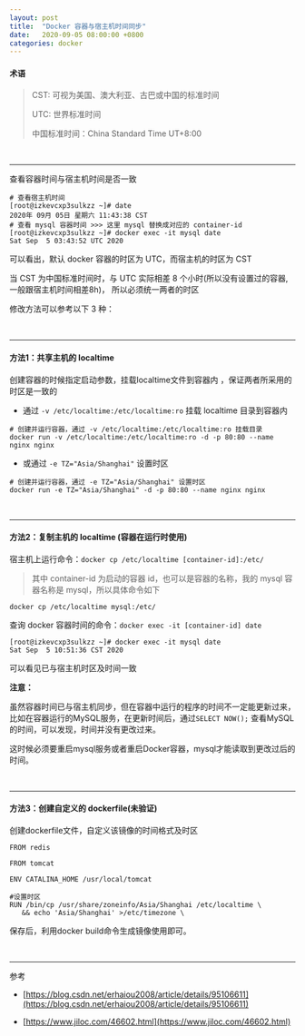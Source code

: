 ```yaml
---
layout: post
title:  "Docker 容器与宿主机时间同步"
date:   2020-09-05 08:00:00 +0800
categories: docker
---
```


#### 术语

> CST: 可视为美国、澳大利亚、古巴或中国的标准时间
>
> UTC: 世界标准时间
>
> 中国标准时间：China Standard Time UT+8:00

<br>

---

查看容器时间与宿主机时间是否一致

```
# 查看宿主机时间
[root@izkevcxp3sulkzz ~]# date
2020年 09月 05日 星期六 11:43:38 CST
# 查看 mysql 容器时间 >>> 这里 mysql 替换成对应的 container-id
[root@izkevcxp3sulkzz ~]# docker exec -it mysql date
Sat Sep  5 03:43:52 UTC 2020
```

可以看出，默认 docker 容器的时区为 UTC，而宿主机的时区为 CST

当 CST 为中国标准时间时，与 UTC 实际相差 8 个小时(所以没有设置过的容器, 一般跟宿主机时间相差8h)， 所以必须统一两者的时区

修改方法可以参考以下 3 种：

<br>

---

#### 方法1：共享主机的 localtime

创建容器的时候指定启动参数，挂载localtime文件到容器内 ，保证两者所采用的时区是一致的

- 通过 `-v /etc/localtime:/etc/localtime:ro` 挂载 localtime 目录到容器内

```
# 创建并运行容器，通过 -v /etc/localtime:/etc/localtime:ro 挂载目录
docker run -v /etc/localtime:/etc/localtime:ro -d -p 80:80 --name nginx nginx
```

- 或通过 `-e TZ="Asia/Shanghai"` 设置时区

```
# 创建并运行容器，通过 -e TZ="Asia/Shanghai" 设置时区
docker run -e TZ="Asia/Shanghai" -d -p 80:80 --name nginx nginx
```


<br>

---

#### 方法2：复制主机的 localtime (容器在运行时使用)

宿主机上运行命令：`docker cp /etc/localtime [container-id]:/etc/`

>  其中 container-id 为启动的容器 id，也可以是容器的名称，我的 mysql 容器名称是 mysql，所以具体命令如下

```
docker cp /etc/localtime mysql:/etc/
```

查询 docker 容器时间的命令：`docker exec -it [container-id] date`

```
[root@izkevcxp3sulkzz ~]# docker exec -it mysql date
Sat Sep  5 10:51:36 CST 2020
```

可以看见已与宿主机时区及时间一致

**注意：**

虽然容器时间已与宿主机同步，但在容器中运行的程序的时间不一定能更新过来，比如在容器运行的MySQL服务，在更新时间后，通过`SELECT NOW();` 查看MySQL的时间，可以发现，时间并没有更改过来。

这时候必须要重启mysql服务或者重启Docker容器，mysql才能读取到更改过后的时间。


<br>

---

#### 方法3：创建自定义的 dockerfile(未验证)

创建dockerfile文件，自定义该镜像的时间格式及时区

```
FROM redis
 
FROM tomcat
 
ENV CATALINA_HOME /usr/local/tomcat

#设置时区
RUN /bin/cp /usr/share/zoneinfo/Asia/Shanghai /etc/localtime \
   && echo 'Asia/Shanghai' >/etc/timezone \
```

保存后，利用docker build命令生成镜像使用即可。


<br>

---

参考

- [https://blog.csdn.net/erhaiou2008/article/details/95106611](https://blog.csdn.net/erhaiou2008/article/details/95106611)

- [https://www.jiloc.com/46602.html](https://www.jiloc.com/46602.html)

